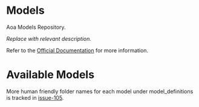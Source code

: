 # Models

Aoa Models Repository. 

*Replace with relevant description.* 

Refer to the [Official Documentation](https://docs.tdaoa.com) for more information.

# Available Models

More human friendly folder names for each model under model_definitions is tracked in [issue-105](https://github.com/ThinkBigAnalytics/AoaCoreService/issues/105).

